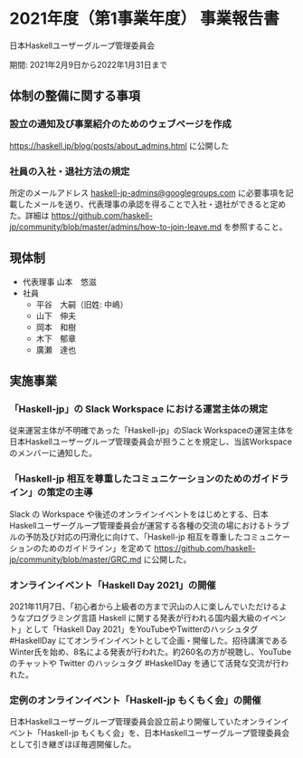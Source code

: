 # 2021年度（第1事業年度） 事業報告書

日本Haskellユーザーグループ管理委員会

期間: 2021年2月9日から2022年1月31日まで

## 体制の整備に関する事項

### 設立の通知及び事業紹介のためのウェブページを作成

<https://haskell.jp/blog/posts/about_admins.html> に公開した

### 社員の入社・退社方法の規定

所定のメールアドレス haskell-jp-admins@googlegroups.com に必要事項を記載したメールを送り、代表理事の承認を得ることで入社・退社ができると定めた。詳細は <https://github.com/haskell-jp/community/blob/master/admins/how-to-join-leave.md> を参照すること。

## 現体制

- 代表理事 山本　悠滋
- 社員
    - 平谷　大嗣（旧姓: 中嶋）
    - 山下　伸夫
    - 岡本　和樹
    - 木下　郁章
    - 廣瀬　達也

## 実施事業

### 「Haskell-jp」の Slack Workspace における運営主体の規定

従来運営主体が不明確であった「Haskell-jp」のSlack Workspaceの運営主体を日本Haskellユーザーグループ管理委員会が担うことを規定し、当該Workspaceのメンバーに通知した。

### 「Haskell-jp 相互を尊重したコミュニケーションのためのガイドライン」の策定の主導

Slack の Workspace や後述のオンラインイベントをはじめとする、日本Haskellユーザーグループ管理委員会が運営する各種の交流の場におけるトラブルの予防及び対応の円滑化に向けて、「Haskell-jp 相互を尊重したコミュニケーションのためのガイドライン」を定めて <https://github.com/haskell-jp/community/blob/master/GRC.md> に公開した。

### オンラインイベント「Haskell Day 2021」の開催

2021年11月7日、「初心者から上級者の方まで沢山の人に楽しんでいただけるようなプログラミング言語 Haskell に関する発表が行われる国内最大級のイベント」として「Haskell Day 2021」をYouTubeやTwitterのハッシュタグ #HaskellDay にてオンラインイベントとして企画・開催した。招待講演であるWinter氏を始め、8名による発表が行われた。約260名の方が視聴し、YouTube のチャットや Twitter のハッシュタグ #HaskellDay を通じて活発な交流が行われた。

### 定例のオンラインイベント「Haskell-jp もくもく会」の開催

日本Haskellユーザーグループ管理委員会設立前より開催していたオンラインイベント「Haskell-jp もくもく会」を、日本Haskellユーザーグループ管理委員会として引き継ぎほぼ毎週開催した。
